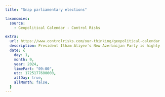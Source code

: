 ```yaml
---
title: "Snap parliamentary elections"

taxonomies:
  source:
    - Geopolitical Calendar - Control Risks

extra:
  url: https://www.controlrisks.com/our-thinking/geopolitical-calendar
  description: President Ilham Aliyev’s New Azerbaijan Party is highly likely to win in a landslide. Location- Azerbaijan.
  date: {
    day: 1,
    month: 9,
    year: 2024,
    timePart: "09:00",
    utc: 1725177600000,
    allDay: true,
    allMonth: false,
  }
---
```

